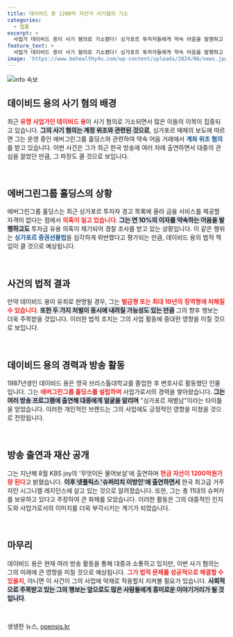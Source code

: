 ```yaml
---
title: 데이비드 용 1200억 자산가 사기혐의 기소
categories:
  - 법률
excerpt: >
  사업가 데이비드 용이 사기 혐의로 기소됐다! 싱가포르 투자자들에게 약속 어음을 발행하고 유용한 의혹이 제기돼 충격을 주고 있다. 그의 럭셔리한 삶과 방송 출연 이면에 숨겨진 진실은? 클릭해서 확인해보세요!
feature_text: >
  사업가 데이비드 용이 사기 혐의로 기소됐다! 싱가포르 투자자들에게 약속 어음을 발행하고 유용한 의혹이 제기돼 충격을 주고 있다. 그의 럭셔리한 삶과 방송 출연 이면에 숨겨진 진실은? 클릭해서 확인해보세요!
image: 'https://www.behealthy4u.com/wp-content/uploads/2024/06/news.jpg'
---
```


<p><img src="https://www.behealthy4u.com/wp-content/uploads/2024/06/news.jpg" alt="info 속보" /></p>

<h2 data-ke-size="size26">데이비드 용의 사기 혐의 배경</h2>

<p data-ke-size="size16">최근 <b><span style="color: #ee2323;">유명 사업가인 데이비드 용</span></b>이 사기 혐의로 기소되면서 많은 이들의 이목이 집중되고 있습니다. <b><span style="background-color: #21538527;">그의 사기 혐의는 계정 위조와 관련된 것으로</span></b>, 싱가포르 매체의 보도에 따르면 그는 운영 중인 에버그린그룹 홀딩스와 관련하여 약속 어음 거래에서 <b><span style="color: #1a5490;">계좌 위조 혐의</span></b>를 받고 있습니다. 이번 사건은 그가 최근 한국 방송에 여러 차례 출연하면서 대중의 관심을 끌었던 만큼, 그 파장도 클 것으로 보입니다.</p>

<p data-ke-size="size16">&nbsp;</p>

<h2 data-ke-size="size26">에버그린그룹 홀딩스의 상황</h2>

<p data-ke-size="size16">에버그린그룹 홀딩스는 최근 싱가포르 투자자 경고 목록에 올라 금융 서비스를 제공할 자격이 없다는 점에서 <b><span style="color: #ee2323;">의혹이 일고 있습니다</span></b>. <b><span style="background-color: #21538527;">그는 연 10%의 이자를 약속하는 어음을 발행하고도</span></b> 투자금 유용 의혹이 제기되어 경찰 조사를 받고 있는 상황입니다. 이 같은 행위는 <b><span style="color: #1a5490;">싱가포르 증권선물법</span></b>을 심각하게 위반했다고 평가되는 만큼, 데이비드 용의 법적 책임이 클 것으로 예상됩니다.</p>

<p data-ke-size="size16">&nbsp;</p>

<h2 data-ke-size="size26">사건의 법적 결과</h2>

<p data-ke-size="size16">만약 데이비드 용이 유죄로 판명될 경우, 그는 <b><span style="color: #ee2323;">벌금형 또는 최대 10년의 징역형에 처해질 수 있습니다</span></b>. <b><span style="background-color: #21538527;">또한 두 가지 처벌이 동시에 내려질 가능성도 있는 만큼</span></b> 그의 향후 행보는 더욱 주목받을 것입니다. 이러한 법적 조치는 그의 사업 활동에 중대한 영향을 미칠 것으로 보입니다.</p>

<p data-ke-size="size16">&nbsp;</p>

<h2 data-ke-size="size26">데이비드 용의 경력과 방송 활동</h2>

<p data-ke-size="size16">1987년생인 데이비드 용은 영국 브리스톨대학교를 졸업한 후 변호사로 활동했던 인물입니다. 그는 <b><span style="color: #ee2323;">에버그린그룹 홀딩스를 설립하며</span></b> 사업가로서의 경력을 쌓아왔습니다. <b><span style="background-color: #21538527;">그는 여러 방송 프로그램에 출연해 대중에게 얼굴을 알리며</span></b> "싱가포르 재벌남"이라는 타이틀을 얻었습니다. 이러한 개인적인 브랜드는 그의 사업에도 긍정적인 영향을 미쳤을 것으로 전망됩니다.</p>

<p data-ke-size="size16">&nbsp;</p>

<h2 data-ke-size="size26">방송 출연과 재산 공개</h2>

<p data-ke-size="size16">그는 지난해 8월 KBS joy의 '무엇이든 물어보살'에 출연하며 <b><span style="color: #ee2323;">현금 자산이 1200억원가량 된다</span></b>고 밝혔습니다. <b><span style="background-color: #21538527;">이후 넷플릭스 '슈퍼리치 이방인'에 출연하면서</span></b> 한국 최고급 거주지인 시그니엘 레지던스에 살고 있는 것으로 알려졌습니다. 또한, 그는 총 11대의 슈퍼카를 보유하고 있다고 주장하여 큰 화제를 모았습니다. 이러한 활동은 그의 대중적인 인지도와 사업가로서의 이미지를 더욱 부각시키는 계기가 되었습니다.</p>

<p data-ke-size="size16">&nbsp;</p>

<h2 data-ke-size="size26">마무리</h2>

<p data-ke-size="size16">데이비드 용은 현재 여러 방송 활동을 통해 대중과 소통하고 있지만, 이번 사기 혐의는 그의 미래에 큰 영향을 미칠 것으로 예상됩니다. <b><span style="color: #ee2323;">그가 법적 문제를 성공적으로 해결할 수 있을지</span></b>, 아니면 이 사건이 그의 사업에 악재로 작용할지 지켜볼 필요가 있습니다. <b><span style="background-color: #21538527;">사회적으로 주목받고 있는 그의 행보는 앞으로도 많은 사람들에게 흥미로운 이야기거리가 될 것입니다</span></b>.</p>

<p data-ke-size="size16">&nbsp;</p>
생생한 뉴스, <a href="https://opensis.kr" rel="dofollow">opensis.kr</a>


